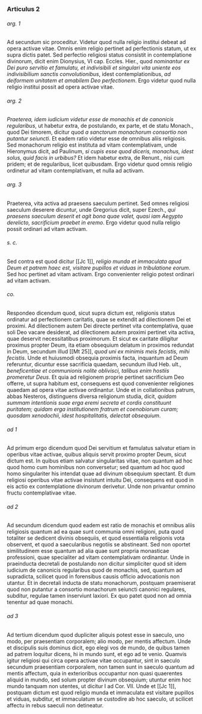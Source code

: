 ### Articulus 2

###### arg. 1
Ad secundum sic proceditur. Videtur quod nulla religio institui debeat ad opera activae vitae. Omnis enim religio pertinet ad perfectionis statum, ut ex supra dictis patet. Sed perfectio religiosi status consistit in contemplatione divinorum, dicit enim Dionysius, VI cap. Eccles. Hier., quod *nominantur ex Dei puro servitio et famulatu, et indivisibili et singulari vita uniente eos indivisibilium sanctis convolutionibus*, idest contemplationibus, *ad deiformem unitatem et amabilem Deo perfectionem*. Ergo videtur quod nulla religio institui possit ad opera activae vitae.

###### arg. 2
*Praeterea, idem iudicium videtur esse de monachis et de canonicis regularibus*, ut habetur extra, de postulando, ex parte, et de statu Monach., quod Dei timorem, dicitur quod *a sanctorum monachorum consortio non putantur seiuncti*. Et eadem ratio videtur esse de omnibus aliis religiosis. Sed monachorum religio est instituta ad vitam contemplativam, unde Hieronymus dicit, ad Paulinum, *si cupis esse quod diceris, monachus, idest solus, quid facis in urbibus?* Et idem habetur extra, de Renunt., nisi cum pridem; et de regularibus, licet quibusdam. Ergo videtur quod omnis religio ordinetur ad vitam contemplativam, et nulla ad activam.

###### arg. 3
Praeterea, vita activa ad praesens saeculum pertinet. Sed omnes religiosi saeculum deserere dicuntur, unde Gregorius dicit, super Ezech., *qui praesens saeculum deserit et agit bona quae valet, quasi iam Aegypto derelicto, sacrificium praebet in eremo*. Ergo videtur quod nulla religio possit ordinari ad vitam activam.

###### s. c.
Sed contra est quod dicitur [[Jc 1]], *religio munda et immaculata apud Deum et patrem haec est, visitare pupillos et viduas in tribulatione eorum*. Sed hoc pertinet ad vitam activam. Ergo convenienter religio potest ordinari ad vitam activam.

###### co.
Respondeo dicendum quod, sicut supra dictum est, religionis status ordinatur ad perfectionem caritatis, quae se extendit ad dilectionem Dei et proximi. Ad dilectionem autem Dei directe pertinet vita contemplativa, quae soli Deo vacare desiderat, ad dilectionem autem proximi pertinet vita activa, quae deservit necessitatibus proximorum. Et sicut ex caritate diligitur proximus propter Deum, ita etiam obsequium delatum in proximos redundat in Deum, secundum illud [[Mt 25]], *quod uni ex minimis meis fecistis, mihi fecistis*. Unde et huiusmodi obsequia proximis facta, inquantum ad Deum referuntur, dicuntur esse sacrificia quaedam, secundum illud Heb. ult., *beneficentiae et communionis nolite oblivisci, talibus enim hostiis promeretur Deus*. Et quia ad religionem proprie pertinet sacrificium Deo offerre, ut supra habitum est, consequens est quod convenienter religiones quaedam ad opera vitae activae ordinantur. Unde et in collationibus patrum, abbas Nesteros, distinguens diversa religionum studia, dicit, *quidam summam intentionis suae erga eremi secreta et cordis constituunt puritatem; quidam erga institutionem fratrum et coenobiorum curam; quosdam xenodochii, idest hospitalitatis, delectat obsequium*.

###### ad 1
Ad primum ergo dicendum quod Dei servitium et famulatus salvatur etiam in operibus vitae activae, quibus aliquis servit proximo propter Deum, sicut dictum est. In quibus etiam salvatur singularitas vitae, non quantum ad hoc quod homo cum hominibus non conversetur; sed quantum ad hoc quod homo singulariter his intendat quae ad divinum obsequium spectant. Et dum religiosi operibus vitae activae insistunt intuitu Dei, consequens est quod in eis actio ex contemplatione divinorum derivetur. Unde non privantur omnino fructu contemplativae vitae.

###### ad 2
Ad secundum dicendum quod eadem est ratio de monachis et omnibus aliis religiosis quantum ad ea quae sunt communia omni religioni, puta quod totaliter se dedicent divinis obsequiis, et quod essentialia religionis vota observent, et quod a saecularibus negotiis se abstineant. Sed non oportet similitudinem esse quantum ad alia quae sunt propria monasticae professioni, quae specialiter ad vitam contemplativam ordinantur. Unde in praeinducta decretali de postulando non dicitur simpliciter quod sit idem iudicium de canonicis regularibus quod de monachis, sed, quantum ad supradicta, scilicet quod in forensibus causis officio advocationis non utantur. Et in decretali inducta de statu monachorum, postquam praemiserat quod non putantur a consortio monachorum seiuncti canonici regulares, subditur, regulae tamen inserviunt laxiori. Ex quo patet quod non ad omnia tenentur ad quae monachi.

###### ad 3
Ad tertium dicendum quod dupliciter aliquis potest esse in saeculo, uno modo, per praesentiam corporalem; alio modo, per mentis affectum. Unde et discipulis suis dominus dicit, ego elegi vos de mundo, de quibus tamen ad patrem loquitur dicens, hi in mundo sunt, et ego ad te venio. Quamvis igitur religiosi qui circa opera activae vitae occupantur, sint in saeculo secundum praesentiam corporalem, non tamen sunt in saeculo quantum ad mentis affectum, quia in exterioribus occupantur non quasi quaerentes aliquid in mundo, sed solum propter divinum obsequium; utuntur enim hoc mundo tanquam non utentes, ut dicitur I ad Cor. VII. Unde et [[Jc 1]], postquam dictum est quod religio munda et immaculata est visitare pupillos et viduas, subditur, et immaculatum se custodire ab hoc saeculo, ut scilicet affectu in rebus saeculi non detineatur.

